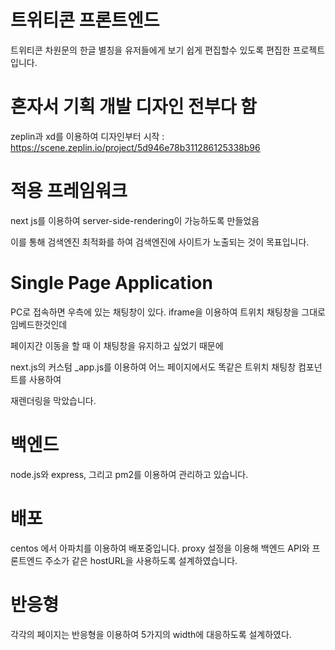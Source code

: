 # 트위티콘 프론트엔드

트위티콘 차원문의 한글 별칭을 유저들에게 보기 쉽게 편집할수 있도록 편집한 프로젝트입니다.

# 혼자서 기획 개발 디자인 전부다 함

zeplin과 xd를 이용하여 디자인부터 시작 : https://scene.zeplin.io/project/5d946e78b311286125338b96


# 적용 프레임워크

next js를 이용하여 server-side-rendering이 가능하도록 만들었음

이를 통해 검색엔진 최적화를 하여 검색엔진에 사이트가 노출되는 것이 목표입니다.

# Single Page Application

PC로 접속하면 우측에 있는 채팅창이 있다. iframe을 이용하여 트위치 채팅창을 그대로 임베드한것인데

페이지간 이동을 할 때 이 채팅창을 유지하고 싶었기 때문에

next.js의 커스텀 _app.js를 이용하여 어느 페이지에서도 똑같은 트위치 채팅창 컴포넌트를 사용하여 

재렌더링을 막았습니다.

# 백엔드

node.js와 express, 그리고 pm2를 이용하여 관리하고 있습니다.

# 배포

centos 에서 아파치를 이용하여 배포중입니다. proxy 설정을 이용해 백엔드 API와 프론트엔드 주소가 같은 hostURL을 사용하도록 설계하였습니다.

# 반응형

각각의 페이지는 반응형을 이용하여 5가지의 width에 대응하도록 설계하였다.
